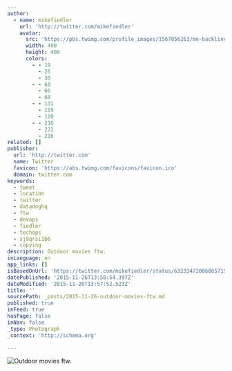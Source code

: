 ```yaml
---
author:
  - name: mikefiedler
    url: 'http://twitter.com/mikefiedler'
    avatar:
      src: 'https://pbs.twimg.com/profile_images/1567856263/me-backline-outside-crop_400x400.jpg'
      width: 400
      height: 400
      colors:
        - - 19
          - 26
          - 30
        - - 60
          - 66
          - 68
        - - 131
          - 119
          - 120
        - - 216
          - 222
          - 216
related: []
publisher:
  url: 'http://twitter.com'
  name: Twitter
  favicon: 'https://abs.twimg.com/favicons/favicon.ico'
  domain: twitter.com
keywords:
  - tweet
  - location
  - twitter
  - datadoghq
  - ftw
  - devops
  - fiedler
  - techops
  - sj9qrsi1b6
  - copying
description: Outdoor movies ftw.
inLanguage: en
app_links: []
isBasedOnUrl: 'https://twitter.com/mikefiedler/status/632334720068657152'
datePublished: '2015-11-26T13:58:54.397Z'
dateModified: '2015-11-26T13:57:52.523Z'
title: ''
sourcePath: _posts/2015-11-26-outdoor-movies-ftw.md
published: true
inFeed: true
hasPage: false
inNav: false
_type: Photograph
_context: 'http://schema.org'

---
```

![Outdoor movies ftw&period;](https://pbs.twimg.com/media/CMaBEenU8AAISDY.jpg:large)